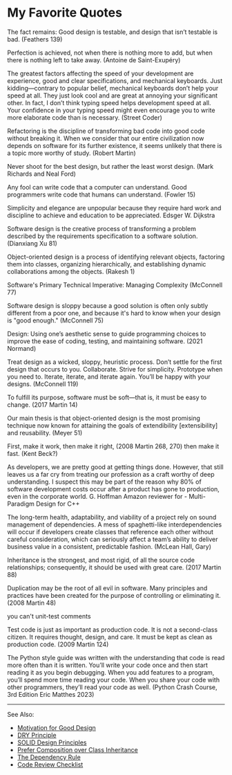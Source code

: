 # My Favorite Quotes

The fact remains: Good design is testable, and design that isn’t testable is bad. (Feathers 139)

Perfection is achieved, not when there is nothing more to add, but when there is nothing left to take away. (Antoine de
Saint-Exupéry)

The greatest factors affecting the speed of your development are experience, good and clear specifications, and
mechanical keyboards. Just kidding—contrary to popular belief, mechanical keyboards don’t help your speed at all. They
just look cool and are great at annoying your significant other. In fact, I don’t think typing speed helps development
speed at all. Your confidence in your typing speed might even encourage you to write more elaborate code than is
necessary. (Street Coder)

Refactoring is the discipline of transforming bad code into good code without breaking it. When we consider that our
entire civilization now depends on software for its further existence, it seems unlikely that there is a topic more
worthy of study. (Robert Martin)

Never shoot for the best design, but rather the least worst design. (Mark Richards and Neal Ford)

Any fool can write code that a computer can understand. Good programmers write code that humans can understand. (Fowler
15)

Simplicity and elegance are unpopular because they require hard work and discipline to achieve and education to be
appreciated. Edsger W. Dijkstra

Software design is the creative process of transforming a problem described by the requirements specification to a
software solution. (Dianxiang Xu 81)

Object-oriented design is a process of identifying relevant objects, factoring them into classes, organizing
hierarchically, and establishing dynamic collaborations among the objects. (Rakesh 1)

Software's Primary Technical Imperative: Managing Complexity (McConnell 77)

Software design is sloppy because a good solution is often only subtly different from a poor one, and because it's hard
to know when your design is "good enough." (McConnell 75)

Design: Using one’s aesthetic sense to guide programming choices to improve the ease of coding, testing, and maintaining
software. (2021 Normand)

Treat design as a wicked, sloppy, heuristic process. Don’t settle for the first design that occurs to you. Collaborate.
Strive for simplicity. Prototype when you need to. Iterate, iterate, and iterate again. You’ll be happy with your
designs. (McConnell 119)

To fulfill its purpose, software must be soft—that is, it must be easy to change. (2017 Martin 14)

Our main thesis is that object-oriented design is the most promising technique now known for attaining the goals of
extendibility [extensibility] and reusability. (Meyer 51)

First, make it work, then make it right, (2008 Martin 268, 270) then make it fast. (Kent Beck?)

As developers, we are pretty good at getting things done. However, that still leaves us a far cry from treating our
profession as a craft worthy of deep understanding. I suspect this may be part of the reason why 80% of software
development costs occur after a product has gone to production, even in the corporate world. G. Hoffman Amazon reviewer
for - Multi-Paradigm Design for C++

The long-term health, adaptability, and viability of a project rely on sound management of dependencies. A mess of
spaghetti-like interdependencies will occur if developers create classes that reference each other without careful
consideration, which can seriously affect a team’s ability to deliver business value in a consistent, predictable
fashion. (McLean Hall, Gary)

Inheritance is the strongest, and most rigid, of all the source code relationships; consequently, it should be used with
great care. (2017 Martin 88)

Duplication may be the root of all evil in software. Many principles and practices have been created for the purpose of
controlling or eliminating it. (2008 Martin 48)

you can't unit-test comments

Test code is just as important as production code. It is not a second-class citizen. It requires thought, design, and
care. It must be kept as clean as production code. (2009 Martin 124)

The Python style guide was written with the understanding that code is read more often than it is written. You’ll write
your code once and then start reading it as you begin debugging. When you add features to a program, you’ll spend more
time reading your code. When you share your code with other programmers, they’ll read your code as well.  (Python Crash
Course, 3rd Edition Eric Matthes 2023)

---
See Also:
- [Motivation for Good Design](Motivation-for-Good-Design.md)
- [DRY Principle](DRY-Principle.md)
- [SOLID Design Principles](SOLID-Design-Principles.md)
- [Prefer Composition over Class Inheritance](Prefer-Composition-over-Class-Inheritance.md)
- [The Dependency Rule](The-Dependency-Rule.md)
- [Code Review Checklist](Code-Review-Checklist.md)